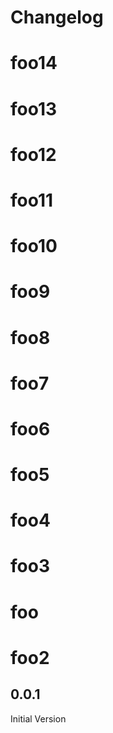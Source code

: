 # Changelog

<!-- <START NEW CHANGELOG ENTRY> -->
# foo14
# foo13
# foo12
# foo11
# foo10
# foo9
# foo8
# foo7
# foo6
# foo5
# foo4
# foo3
# foo
# foo2
## 0.0.1

Initial Version

<!-- <END NEW CHANGELOG ENTRY> -->
